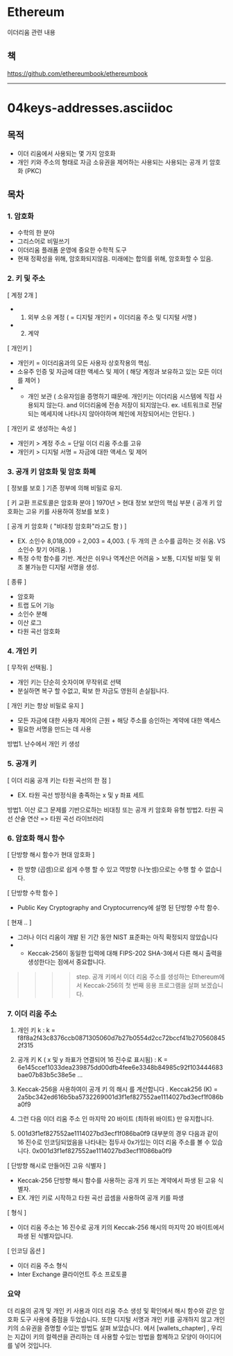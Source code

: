 # Ethereum
이더리움 관련 내용 

## 책
https://github.com/ethereumbook/ethereumbook

---- 





# 04keys-addresses.asciidoc
## 목적
* 이더 리움에서 사용되는 몇 가지 암호화
* 개인 키와 주소의 형태로 자금 소유권을 제어하는 사용되는 사용되는 공개 키 암호화 (PKC)


## 목차
### 1. 암호화
- 수학의 한 분야
- 그리스어로 비밀쓰기
- 이더리움 플래폼 운영에 중요한 수학적 도구
- 현재 정확성을 위해, 암호화되지않음. 미래에는 합의를 위해, 암호화할 수 있음.


### 2. 키 및 주소
[ 계정 2개 ] 
* 1. 외부 소유 계정 ( = 디지털 개인키 + 이더리움 주소 및 디지털 서명 ) 
* 2. 계약

[ 개인키 ]
- 개인키 = 이더리움과의 모든 사용자 상호작용의 핵심. 
- 소유주 인증 및 자금에 대한 액세스 및 제어 ( 해당 계정과 보유하고 있는 모든 이더를 제어 )
- - 개인 보관 
( 소유자임을 증명하기 떄문에. 개인키는 이더리움 시스템에 직접 사용되지 않는다. and 이더리움에 전송 저장이 되지않는다. ex. 네트워크로 전달되는 메세지에 나타나지 않아야하며 체인에 저장되어서는 안된다.  ) 

[ 개인키 로 생성하는 속성 ]
- 개인키 > 계정 주소 = 단일 이더 리움 주소를 고유
- 개인키 > 디지털 서명 = 자금에 대한 액세스 및 제어

### 3. 공개 키 암호화 및 암호 화폐
[ 정보를 보호 ]
기존 정부에 의해 비밀로 유지.

[ 키 교환 프로토콜은 암호화 분야 ]
1970년 > 현대 정보 보안의 핵심 부분 ( 공개 키 암호화는 고유 키를 사용하여 정보를 보호 ) 

[ 공개 키 암호화 ( "비대칭 암호화"라고도 함 ) ] 
- EX. 소인수 8,018,009 ÷ 2,003 = 4,003.  ( 두 개의 큰 소수를 곱하는 것 쉬움. VS 소인수 찾기 어려움. ) 
- 특정 수학 함수를 기반.
계산은 쉬우나 역계산은 어려움 > 보통, 디지털 비밀 및 위조 불가능한 디지털 서명을 생성.

[ 종류 ] 
- 암호화
- 트랩 도어 기능
- 소인수 분해
- 이산 로그
- 타원 곡선 암호화


### 4. 개인 키
[ 무작위 선택됨. ] 
- 개인 키는 단순히 숫자이며 무작위로 선택
- 분실하면 복구 할 수없고, 확보 한 자금도 영원히 손실됩니다.

[ 개인 키는 항상 비밀로 유지 ] 
- 모든 자금에 대한 사용자 제어의 근원 + 해당 주소를 승인하는 계약에 대한 액세스
- 필요한 서명을 만드는 데 사용

방법1. 난수에서 개인 키 생성


### 5. 공개 키
[ 이더 리움 공개 키는 타원 곡선의 한 점 ]
- EX.  타원 곡선 방정식을 충족하는 x 및 y 좌표 세트 

방법1. 이산 로그 문제를 기반으로하는 비대칭 또는 공개 키 암호화 유형
방법2. 타원 곡선 산술 연산 => 타원 곡선 라이브러리


### 6. 암호화 해시 함수
[ 단방향 해시 함수가 현대 암호화 ]
- 한 방향 (곱셈)으로 쉽게 수행 할 수 있고 역방향 (나눗셈)으로는 수행 할 수 없습니다.

[ 단방향 수학 함수 ] 
- Public Key Cryptography and Cryptocurrency에 설명 된 단방향 수학 함수.

[ 현재 .. ]
- 그러나 이더 리움이 개발 된 기간 동안 NIST 표준화는 아직 확정되지 않았습니다
- - Keccak-256이 동일한 입력에 대해 FIPS-202 SHA-3에서 다른 해시 출력을 생성한다는 점에서 중요합니다.

>>>> step. 공개 키에서 이더 리움 주소를 생성하는 Ethereum에서 Keccak-256의 첫 번째 응용 프로그램을 살펴 보겠습니다.

### 7. 이더 리움 주소
1) 개인 키 k : k = f8f8a2f43c8376ccb0871305060d7b27b0554d2cc72bccf41b2705608452f315

2) 공개 키 K ( x 및 y 좌표가 연결되어 16 진수로 표시됨) : K = 
6e145ccef1033dea239875dd00dfb4fee6e3348b84985c92f103444683bae07b83b5c38e5e ...

3) Keccak-256을 사용하여이 공개 키 의 해시 를 계산합니다 . Keccak256 (K) = 2a5bc342ed616b5ba5732269001d3f1ef827552ae1114027bd3ecf1f086ba0f9

4) 그런 다음 이더 리움 주소 인 마지막 20 바이트 (최하위 바이트) 만 유지합니다.

5) 001d3f1ef827552ae1114027bd3ecf1f086ba0f9
대부분의 경우 다음과 같이 16 진수로 인코딩되었음을 나타내는 접두사 0x가있는 이더 리움 주소를 볼 수 있습니다. 0x001d3f1ef827552ae1114027bd3ecf1f086ba0f9

[ 단방향 해시로 만들어진 고유 식별자 ] 
- Keccak-256 단방향 해시 함수를 사용하는 공개 키 또는 계약에서 파생 된 고유 식별자.
- EX.  개인 키로 시작하고 타원 곡선 곱셈을 사용하여 공개 키를 파생

[ 형식 ]
- 이더 리움 주소는 16 진수로 공개 키의 Keccak-256 해시의 마지막 20 바이트에서 파생 된 식별자입니다.

[ 인코딩 옵션 ] 
- 이더 리움 주소 형식
- Inter Exchange 클라이언트 주소 프로토콜



### 요약
더 리움의 공개 및 개인 키 사용과 이더 리움 주소 생성 및 확인에서 해시 함수와 같은 암호화 도구 사용에 중점을 두었습니다. 또한 디지털 서명과 개인 키를 공개하지 않고 개인 키의 소유권을 증명할 수있는 방법도 살펴 보았습니다. 에서 [wallets_chapter] , 우리는 지갑이 키의 컬렉션을 관리하는 데 사용할 수있는 방법을 함께하고 모양이 아이디어를 넣어 것입니다.
